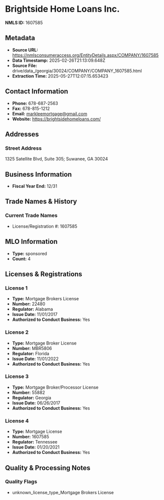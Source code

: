 # Brightside Home Loans Inc.

**NMLS ID:** 1607585

## Metadata
- **Source URL:** https://nmlsconsumeraccess.org/EntityDetails.aspx/COMPANY/1607585
- **Data Timestamp:** 2025-02-26T21:13:09.648Z
- **Source File:** drive/data_/georgia/30024/COMPANY/COMPANY_1607585.html
- **Extraction Time:** 2025-05-27T12:07:15.653423

## Contact Information
- **Phone:** 678-687-2563
- **Fax:** 678-815-1212
- **Email:** markleemortgage@gmail.com
- **Website:** https://brightsidehomeloans.com/

## Addresses
### Street Address
1325 Satellite Blvd, Suite 305; Suwanee, GA 30024

## Business Information
- **Fiscal Year End:** 12/31

## Trade Names & History
### Current Trade Names
- License/Registration #: 1607585

## MLO Information
- **Type:** sponsored
- **Count:** 4

## Licenses & Registrations

### License 1
- **Type:** Mortgage Brokers License
- **Number:** 22480
- **Regulator:** Alabama
- **Issue Date:** 11/01/2017
- **Authorized to Conduct Business:** Yes

### License 2
- **Type:** Mortgage Broker License
- **Number:** MBR5806
- **Regulator:** Florida
- **Issue Date:** 11/01/2022
- **Authorized to Conduct Business:** Yes

### License 3
- **Type:** Mortgage Broker/Processor License
- **Number:** 55882
- **Regulator:** Georgia
- **Issue Date:** 06/26/2017
- **Authorized to Conduct Business:** Yes

### License 4
- **Type:** Mortgage License
- **Number:** 1607585
- **Regulator:** Tennessee
- **Issue Date:** 01/20/2021
- **Authorized to Conduct Business:** Yes

## Quality & Processing Notes
### Quality Flags
- unknown_license_type_Mortgage Brokers License

